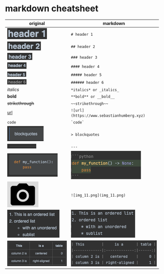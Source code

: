 # markdown cheatsheet


| original                                | markdown                                       |
|-----------------------------------------|------------------------------------------------|
| ![images/img_4.png](images/img_4.png)          | ```# header 1```                               |
| ![img_5.png](images/img_5.png)                 | ```## header 2```                              |
| ![img_6.png](img_6.png)                 | ```### header 3```                             |
| ![img_7.png](img_7.png)                 | ```#### header 4```                            |
| ![img_8.png](img_8.png)                 | ```##### header 5```                           |
| ![img_9.png](img_9.png)                 | ```###### header 6```                          |
| _italics_                               | ```*italics* or _italics_```                   |
| **bold**                                | ```**bold** or __bold__```                     |
| ~~strikethrough~~                       | ```~~strikethrough~~```                        |
| [url](https://www.sebastianhumberg.xyz) | ```![url](https://www.sebastianhumberg.xyz)``` |
| `code`                                  | ``` `code` ```                                 |
| ![img_1.png](img_1.png)                 | ```> blockquotes```                            |
| ![img_2.png](img_2.png)                 | ``` --- ```                                    |
| ![img_3.png](img_3.png)                 | ![img_10.png](img_10.png)                      |
| ![img_11.png](img_11.png)               | ```![img_11.png](img_11.png) ```               |
| ![img_12.png](img_12.png)               | ![img_13.png](img_13.png)                      |
| ![img_14.png](img_14.png)               | ![img_15.png](img_15.png)                      |


